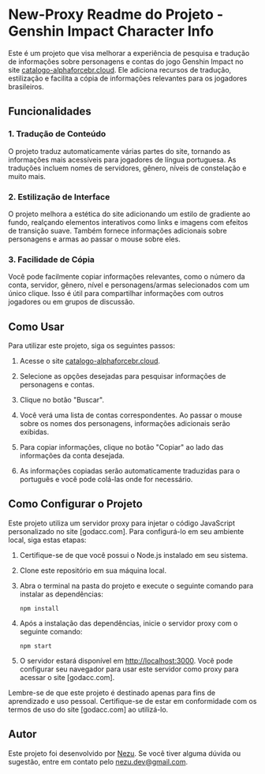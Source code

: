 # New-Proxy Readme do Projeto - Genshin Impact Character Info

Este é um projeto que visa melhorar a experiência de pesquisa e tradução de informações sobre personagens e contas do jogo Genshin Impact no site [catalogo-alphaforcebr.cloud](https://www.catalogo-alphaforcebr.cloud/#/). Ele adiciona recursos de tradução, estilização e facilita a cópia de informações relevantes para os jogadores brasileiros.

## Funcionalidades

### 1. Tradução de Conteúdo
O projeto traduz automaticamente várias partes do site, tornando as informações mais acessíveis para jogadores de língua portuguesa. As traduções incluem nomes de servidores, gênero, níveis de constelação e muito mais.

### 2. Estilização de Interface
O projeto melhora a estética do site adicionando um estilo de gradiente ao fundo, realçando elementos interativos como links e imagens com efeitos de transição suave. Também fornece informações adicionais sobre personagens e armas ao passar o mouse sobre eles.

### 3. Facilidade de Cópia
Você pode facilmente copiar informações relevantes, como o número da conta, servidor, gênero, nível e personagens/armas selecionados com um único clique. Isso é útil para compartilhar informações com outros jogadores ou em grupos de discussão.

## Como Usar

Para utilizar este projeto, siga os seguintes passos:

1. Acesse o site [catalogo-alphaforcebr.cloud](https://www.catalogo-alphaforcebr.cloud/#/).

2. Selecione as opções desejadas para pesquisar informações de personagens e contas.

3. Clique no botão "Buscar".

4. Você verá uma lista de contas correspondentes. Ao passar o mouse sobre os nomes dos personagens, informações adicionais serão exibidas.

5. Para copiar informações, clique no botão "Copiar" ao lado das informações da conta desejada.

6. As informações copiadas serão automaticamente traduzidas para o português e você pode colá-las onde for necessário.

## Como Configurar o Projeto

Este projeto utiliza um servidor proxy para injetar o código JavaScript personalizado no site [godacc.com]. Para configurá-lo em seu ambiente local, siga estas etapas:

1. Certifique-se de que você possui o Node.js instalado em seu sistema.

2. Clone este repositório em sua máquina local.

3. Abra o terminal na pasta do projeto e execute o seguinte comando para instalar as dependências:

   ```
   npm install
   ```

4. Após a instalação das dependências, inicie o servidor proxy com o seguinte comando:

   ```
   npm start
   ```

5. O servidor estará disponível em [http://localhost:3000](http://localhost:3000). Você pode configurar seu navegador para usar este servidor como proxy para acessar o site [godacc.com].

Lembre-se de que este projeto é destinado apenas para fins de aprendizado e uso pessoal. Certifique-se de estar em conformidade com os termos de uso do site [godacc.com] ao utilizá-lo.

## Autor

Este projeto foi desenvolvido por [Nezu](https://github.com/devnezu). Se você tiver alguma dúvida ou sugestão, entre em contato pelo [nezu.dev@gmail.com](mailto:nezu.dev@gmail.com).
